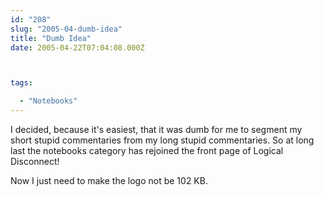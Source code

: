 ```yaml
---
id: "208"
slug: "2005-04-dumb-idea"
title: "Dumb Idea"
date: 2005-04-22T07:04:08.000Z



tags:

  - "Notebooks"
---
```

<div class="sqs-html-content">
  <p>I decided, because it's easiest, that it was dumb for me to segment my short stupid commentaries from my long stupid commentaries.
So at long last the notebooks category has rejoined the front page of Logical Disconnect!</p>
<p>Now I just need to make the logo not be 102 KB.</p>
</div>
